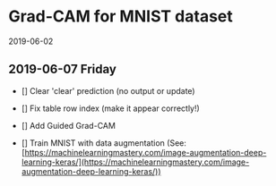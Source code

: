 # Grad-CAM for MNIST dataset

2019-06-02

## 2019-06-07 Friday
- [] Clear 'clear' prediction (no output or update)
- [] Fix table row index (make it appear correctly!)
- [] Add Guided Grad-CAM

- [] Train MNIST with data augmentation (See: [https://machinelearningmastery.com/image-augmentation-deep-learning-keras/](https://machinelearningmastery.com/image-augmentation-deep-learning-keras/))